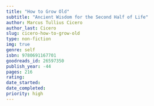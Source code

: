 ```yaml
---
title: "How to Grow Old"
subtitle: "Ancient Wisdom for the Second Half of Life"
author: Marcus Tullius Cicero
author_last: Cicero
slug: cicero-how-to-grow-old
type: non-fiction
img: true
genre: self
isbn: 9780691167701
goodreads_id: 26597350
publish_year: -44
pages: 216
rating: 
date_started:
date_completed:
priority: high
---
```

